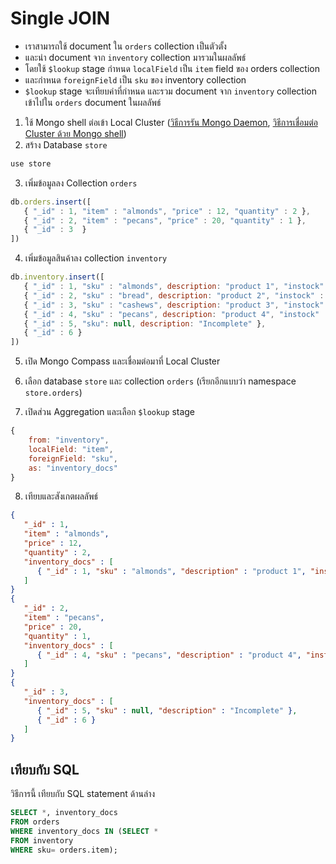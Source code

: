 
# Single JOIN

- เราสามารถใช้ document ใน `orders` collection เป็นตัวตั้ง 
- และนำ document จาก `inventory` collection มารวมในผลลัพธ์ 
- โดยใช้ `$lookup` stage กำหนด `localField` เป็น `item` field ของ orders collection
- และกำหนด `foreignField` เป็น `sku` ของ inventory collection 
- `$lookup` stage จะเทียบค่าที่กำหนด และรวม document จาก `inventory` collection เข้าไปใน `orders` document ในผลลัพธ์


1. ใช้ Mongo shell ต่อเข้า Local Cluster ([วิธีการรัน Mongo Daemon](../mongod-command.md), [วิธีการเชื่อมต่อ Cluster ด้วย Mongo shell](../connect-mongodb-with-shell.md))
2. สร้าง Database `store`

```bash
use store
```

3. เพิ่มข้อมูลลง Collection `orders`

```js
db.orders.insert([
   { "_id" : 1, "item" : "almonds", "price" : 12, "quantity" : 2 },
   { "_id" : 2, "item" : "pecans", "price" : 20, "quantity" : 1 },
   { "_id" : 3  }
])
```

4. เพิ่มข้อมูลสินค้าลง collection `inventory`

```js
db.inventory.insert([
   { "_id" : 1, "sku" : "almonds", description: "product 1", "instock" : 120 },
   { "_id" : 2, "sku" : "bread", description: "product 2", "instock" : 80 },
   { "_id" : 3, "sku" : "cashews", description: "product 3", "instock" : 60 },
   { "_id" : 4, "sku" : "pecans", description: "product 4", "instock" : 70 },
   { "_id" : 5, "sku": null, description: "Incomplete" },
   { "_id" : 6 }
])
```

5. เปิด Mongo Compass และเชื่อมต่อมาที่ Local Cluster
6. เลือก database `store` และ collection `orders` (เรียกอีกแบบว่า namespace `store.orders`)

7. เปิดส่วน Aggregation และเลือก `$lookup` stage

```js
{
    from: "inventory",
    localField: "item",
    foreignField: "sku",
    as: "inventory_docs"
}
```

8. เทียบและสังเกตผลลัพธ์

```json
{
   "_id" : 1,
   "item" : "almonds",
   "price" : 12,
   "quantity" : 2,
   "inventory_docs" : [
      { "_id" : 1, "sku" : "almonds", "description" : "product 1", "instock" : 120 }
   ]
}
{
   "_id" : 2,
   "item" : "pecans",
   "price" : 20,
   "quantity" : 1,
   "inventory_docs" : [
      { "_id" : 4, "sku" : "pecans", "description" : "product 4", "instock" : 70 }
   ]
}
{
   "_id" : 3,
   "inventory_docs" : [
      { "_id" : 5, "sku" : null, "description" : "Incomplete" },
      { "_id" : 6 }
   ]
}
```

## เทียบกับ SQL 

วิธีการนี้ เทียบกับ SQL statement ด้านล่าง

```sql
SELECT *, inventory_docs
FROM orders
WHERE inventory_docs IN (SELECT *
FROM inventory
WHERE sku= orders.item);
```